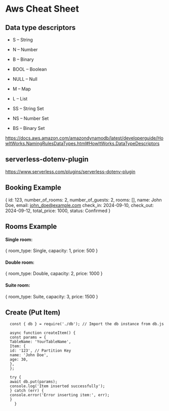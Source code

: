# Aws Cheat Sheet

## Data type descriptors

- S – String

- N – Number

- B – Binary

- BOOL – Boolean

- NULL – Null

- M – Map

- L – List

- SS – String Set

- NS – Number Set

- BS – Binary Set

https://docs.aws.amazon.com/amazondynamodb/latest/developerguide/HowItWorks.NamingRulesDataTypes.html#HowItWorks.DataTypeDescriptors

## serverless-dotenv-plugin

https://www.serverless.com/plugins/serverless-dotenv-plugin

## Booking Example

{
id: 123,
number_of_rooms: 2,
number_of_guests: 2,
rooms: [],
name: John Doe,
email: john_doe@example.com
check_in: 2024-09-10,
check_out: 2024-09-12,
total_price: 1000,
status: Confirmed
}

## Rooms Example

#### Single room:

{
room_type: Single,
capacity: 1,
price: 500
}

#### Double room:

{
room_type: Double,
capacity: 2,
price: 1000
}

#### Suite room:

{
room_type: Suite,
capacity: 3,
price: 1500
}

## Create (Put Item)

```
  const { db } = require('./db'); // Import the db instance from db.js

  async function createItem() {
  const params = {
  TableName: 'YourTableName',
  Item: {
  id: '123', // Partition Key
  name: 'John Doe',
  age: 30,
  },
  };

  try {
  await db.put(params);
  console.log('Item inserted successfully');
  } catch (err) {
  console.error('Error inserting item:', err);
  }
    }

```
